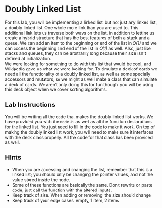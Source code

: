 # Doubly Linked List #
For this lab, you will be implementing a linked list, but not just any linked list, a doubly linked list. One whole more link than you are used to. 
This additional link lets us traverse both ways on the list, in addition to letting us create a hybrid structure that has the best features of both a stack and a queue. We can add an item to the beginning or end of the list in *O(1)* and we can access the beginning and end of the list in *O(1)* as well. Also, just like stacks and queues, they can be arbitrarily long because their size isn't defined at initialization.  
We were looking for something to do with this list that would be cool, and Wikipedia gave us what we were looking for. To simulate a deck of cards we need all the functionality of a doubly linked list, as well as some specially accessors and mutators, so we might as well make a class that can simulate a deck of cards. We aren’t only doing this for fun though, you will be using this deck object when we cover sorting algorithms.
## Lab Instructions ##
You will be writing all the code that makes the doubly linked list works. We have provided you with the `node.h`, as well as all the function declarations for the linked list. You just need to fill in the code to make it work. On top of making the doubly linked list work, you will need to make sure it interfaces with the deck class properly. All the code for that class has been provided as well.
## Hints ##
- When you are accessing and changing the list, remember that this is a linked list; you should only be changing the pointer values, and not the value stored inside the node.
- Some of these functions are basically the same. Don’t rewrite or paste code, just call the function with the altered inputs.
- Keep track of size. When adding or removing, the size should change
- Keep track of your edge cases: empty, 1 item, 2 items

